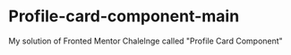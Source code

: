 # Profile-card-component-main
My solution of Fronted Mentor Chalelnge called "Profile Card Component"

